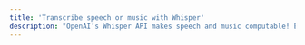 ```yaml
---
title: 'Transcribe speech or music with Whisper'
description: "OpenAI’s Whisper API makes speech and music computable! Easily transcribe speech or music in any language into text. The power of the Ballerina library makes manipulating audio files and processing the results trivially simple."
---
```

